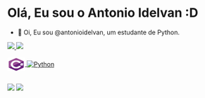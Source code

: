# Olá, Eu sou o Antonio Idelvan :D
- 👋 Oi, Eu sou @antonioidelvan, um estudante de Python.

 <div>
  <a href="https://github.com/antonioidelvan">
  <img height="150em" src="https://github-readme-stats.vercel.app/api?username=antonioidelvan&show_icons=true&theme=github_dark&include_all_commits=true&count_private=true"/>
  <img height="140em" src="https://github-readme-stats.vercel.app/api/top-langs/?username=antonioidelvan&layout=compact&langs_count=7&theme=github_dark"/>
</div>
  
<div style="display: inline_block"><br>
  <img align="center" alt="Csharp" height="30" width="40" src="https://raw.githubusercontent.com/devicons/devicon/master/icons/csharp/csharp-original.svg">
  <img align="center" alt="Python" height="30" width="40" src="https://cdn.jsdelivr.net/gh/devicons/devicon/icons/python/python-original.svg" />
</div>

  ##
  
<div>
  <a href = "mailto:antonioidelvansousa@gmail.com"><img src="https://img.shields.io/badge/-Gmail-%23333?style=for-the-badge&logo=gmail&logoColor=white" target="_blank"></a>
  <a href="https://www.linkedin.com/in/antonio-idelvan" target="_blank"><img src="https://img.shields.io/badge/-LinkedIn-%230077B5?style=for-the-badge&logo=linkedin&logoColor=white" target="_blank"></a>
 
</div>
